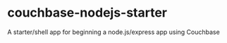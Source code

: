 # couchbase-nodejs-starter
A starter/shell app for beginning a node.js/express app using Couchbase 
